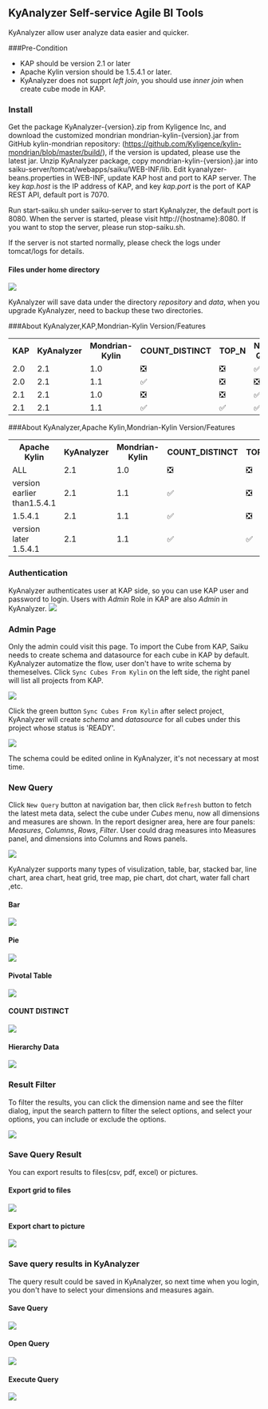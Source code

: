 ## KyAnalyzer Self-service Agile BI Tools

KyAnalyzer allow user analyze data easier and quicker.


###Pre-Condition
* KAP should be version 2.1 or later
* Apache Kylin version should be 1.5.4.1 or later.
* KyAnalyzer does not supprt *left join*, you should use *inner join* when create cube mode in KAP.

### Install
Get the package KyAnalyzer-{version}.zip from Kyligence Inc, and download the customized mondrian mondrian-kylin-{version}.jar from GitHub kylin-mondrian repository: (https://github.com/Kyligence/kylin-mondrian/blob/master/build/), if the version is updated, please use the latest jar.
Unzip KyAnalyzer package, copy mondrian-kylin-{version}.jar into saiku-server/tomcat/webapps/saiku/WEB-INF/lib.
Edit kyanalyzer-beans.properties in WEB-INF, update KAP host and port to KAP server. The key *kap.host* is the IP address of KAP, and key *kap.port* is the port of KAP REST API, default port is 7070.

Run start-saiku.sh under saiku-server to start KyAnalyzer, the default port is 8080. When the server is started, please visit http://{hostname}:8080. If you want to stop the server, please run stop-saiku.sh.

 If the server is not started normally, please check the logs under tomcat/logs for details.


#### Files under home directory

![](images/server_dir.png)

KyAnalyzer will save data under the directory *repository* and *data*, when you upgrade  KyAnalyzer, need to backup these two directories.

###About KyAnalyzer,KAP,Mondrian-Kylin Version/Features
<table>
    <tr>
    <th>KAP</th>
    <th>KyAnalyzer</th>
    <th>Mondrian-Kylin</th>
    <th>COUNT_DISTINCT</th>
    <th>TOP_N</th>
    <th>Normal Query</th>
    <th></th>
    </tr>
    <tr>
        <td>2.0</td>
        <td>2.1</td>
        <td>1.0</td>
        <td>❎</td>
        <td>❎</td>
        <td>✅</td>
        <td></td>
    </tr>
    <tr>
        <td>2.0</td>
        <td>2.1</td>
        <td>1.1</td>
        <td>✅</td>
        <td>❎</td>
        <td>❎</td>
        <td></td>
    </tr>
    <tr>
        <td>2.1</td>
        <td>2.1</td>
        <td>1.0</td>
        <td>❎</td>
        <td>❎</td>
        <td>✅</td>
        <td></td>
    </tr> 
    <tr>
        <td>2.1</td>
        <td>2.1</td>
        <td>1.1</td>
        <td>✅</td>
        <td>✅</td>
        <td>✅</td>
        <td>Recommended</td>
    </tr>     
</table>


###About KyAnalyzer,Apache Kylin,Mondrian-Kylin Version/Features
<table>
    <tr>
    <th>Apache Kylin</th>
    <th>KyAnalyzer</th>
    <th>Mondrian-Kylin</th>
    <th>COUNT_DISTINCT</th>
    <th>TOP_N</th>
    <th>Normal Query</th>
    <th></th>
    </tr>
    <tr>
        <td>ALL</td>
        <td>2.1</td>
        <td>1.0</td>
        <td>❎</td>
        <td>❎</td>
        <td>✅</td>
        <td></td>
    </tr>
    <tr>
        <td>version earlier than1.5.4.1</td>
        <td>2.1</td>
        <td>1.1</td>
        <td>✅</td>
        <td>❎</td>
        <td>❎</td>
        <td></td>
    </tr>
    <tr>
        <td>1.5.4.1</td>
        <td>2.1</td>
        <td>1.1</td>
        <td>✅</td>
        <td>❎</td>
        <td>✅</td>
        <td></td>
    </tr> 
    <tr>
        <td>version later 1.5.4.1</td>
        <td>2.1</td>
        <td>1.1</td>
        <td>✅</td>
        <td>✅</td>
        <td>✅</td>
        <td>Recommended</td>
    </tr>         
</table>


### Authentication
KyAnalyzer authenticates user at KAP side, so you can use KAP user and password to login. Users with *Admin* Role in KAP are also *Admin* in KyAnalyzer.
![](images/analyzer_login.png)

### Admin Page
Only the admin could visit this page.
To import the Cube from KAP, Saiku needs to create schema and datasource for each cube in KAP by default. KyAnalyzer automatize the flow, user don't have to write schema by themeselves.
Click `Sync Cubes From Kylin` on the left side, the right panel will list all projects from KAP.

![](images/admin_sync.png)

Click the green button `Sync Cubes From Kylin` after select project, KyAnalyzer will create *schema* and *datasource* for all cubes under this project whose status is 'READY'.

![](images/sync_done_tip.png)

The schema could be edited online in KyAnalyzer, it's not necessary at most time.

### New Query
Click `New Query` button at navigation bar, then click `Refresh` button to fetch the latest meta data, select the cube under *Cubes* menu, now all dimensions and measures are shown. In the report designer area, here are four panels: *Measures*, *Columns*, *Rows*, *Filter*. User could drag measures into Measures panel, and dimensions into Columns and Rows panels.

![](images/cube_refresh.png)

KyAnalyzer supports many types of visulization, table, bar, stacked bar, line chart, area chart, heat grid, tree map, pie chart, dot chart, water fall chart ,etc.

#### Bar
![](images/bar_chart.png)

#### Pie
![](images/pie_chart.png)

#### Pivotal Table
![](images/pivotal_table.png)

#### COUNT DISTINCT
![](images/count_distinct.png)

#### Hierarchy Data
![](images/hierarchy_table.png)


### Result Filter
To filter the results, you can click the dimension name and see the filter dialog, input the search pattern to filter the select options, and select your options, you can include or exclude the options.

![](images/filter.png)

### Save Query Result
You can export results to files(csv, pdf, excel) or pictures.

#### Export grid to files
![](images/export_table.png)

#### Export chart to picture
![](images/export_image.png)

### Save query results in KyAnalyzer
The query result could be saved in KyAnalyzer, so next time when you login, you don't have to select your dimensions and measures again.

#### Save Query
![](images/save_query.png)

#### Open Query
![](images/open_query.png)

#### Execute Query
![](images/execute_query.png)






